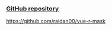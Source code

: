 ### [GitHub repository](https://github.com/raidan00/vue-r-mask)
https://github.com/raidan00/vue-r-mask
